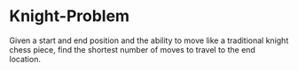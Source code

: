 # Knight-Problem
Given a start and end position and the ability to move like a traditional knight chess piece, find the shortest number of moves to travel to the end location.
